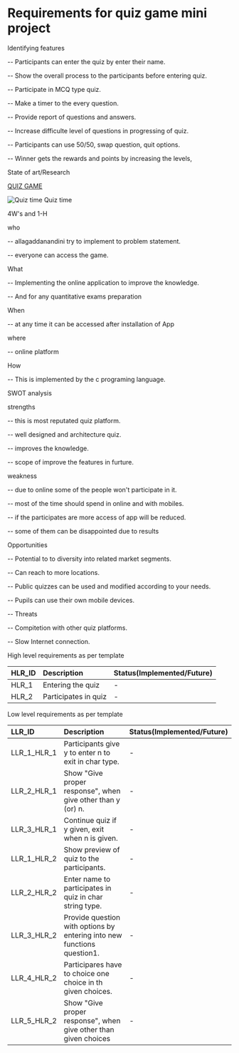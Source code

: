 # Requirements for quiz game  mini project

Identifying features

-- Participants can enter the quiz by enter their name.

-- Show the overall process to the participants before entering quiz.

-- Participate in MCQ type quiz.

-- Make a timer to the every question.

-- Provide report of questions and answers.

-- Increase difficulte level of questions in progressing of quiz.

-- Participants can use 50/50, swap question, quit options.

-- Winner gets the rewards and points by increasing the levels,

 State of art/Research

[QUIZ GAME](https://en.wikipedia.org/wiki/Quiz)

![Quiz time](https://codecanyon.img.customer.envatousercontent.com/files/291711730/inline.png?auto=compress%2Cformat&q=80&fit=crop&crop=top&max-h=8000&max-w=590&s=21bf20823e1ab1356e992156d96d1b0e)
Quiz time

 4W's and 1-H 

 who
 
-- allagaddanandini try to implement to problem statement.

-- everyone can access the game.

 What
 
-- Implementing the online application to improve the knowledge.

-- And  for any quantitative exams preparation 

 When
 
-- at any time it can be accessed after installation of App

 where
 
-- online platform

 How
 
-- This is implemented by the c programing  language.


 SWOT analysis

 strengths
 
-- this is most reputated quiz platform.

-- well designed and architecture quiz.

-- improves the knowledge.

-- scope of improve the features in furture.

 weakness
 
-- due to online some of the people won't participate in it.

-- most of the time should spend in online  and with mobiles.

-- if the participates are more access of app will be reduced.

-- some of them can be disappointed due to results

 Opportunities
 
-- Potential to to diversity into related market segments.

-- Can reach to more locations.

-- Public quizzes can be used and modified according to your
  needs.
  
-- Pupils can use their own mobile devices.



-- Threats
 
-- Compitetion with other quiz platforms.

-- Slow Internet connection.


 High level requirements as per template 

 |HLR_ID| Description| Status(Implemented/Future)|
 |:----------|:-------------|:--------------------|
 |HLR_1|Entering the quiz|-
 |HLR_2|Participates in quiz|-

 Low level requirements as per template

|LLR_ID| Description|Status(Implemented/Future)|
|:---------|:----------------|:-------------------------|
|LLR_1_HLR_1|Participants give y to enter n to exit in char type. |	-
|LLR_2_HLR_1|Show "Give proper response", when give other than y (or) n. |	-
|LLR_3_HLR_1|Continue quiz if y given, exit when n is given.|	-
|LLR_1_HLR_2|Show preview of quiz to the participants.|	-
|LLR_2_HLR_2|Enter name to participates in quiz in char string type.|	-
|LLR_3_HLR_2|Provide question with options by entering into new functions question1.|	-
|LLR_4_HLR_2|Participares have to choice one choice in th given choices.|	-
|LLR_5_HLR_2|Show "Give proper response", when give other than given choices|-	


